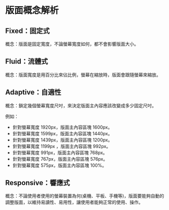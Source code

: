 # 版面概念解析

## Fixed：固定式

概念：版面是固定寬度，不論螢幕寬度如何，都不會影響版面大小。

## Fluid：流體式

概念：版面寬度是用百分比來佔比例，螢幕在縮放時，版面會跟隨螢幕來縮放。

## Adaptive：自適性

概念：鎖定幾個螢幕寬度尺吋，來決定版面主內容應該改變成多少固定尺吋。

例如：

* 針對螢幕寬度 1920px，版面主內容區塊 1600px。
* 針對螢幕寬度 1599px，版面主內容區塊 1440px。
* 針對螢幕寬度 1439px，版面主內容區塊 1200px。 
* 針對螢幕寬度 1199px ，版面主內容區塊 992px。
* 針對螢幕寬度 991px，版面主內容區塊 768px。
* 針對螢幕寬度 767px，版面主內容區塊 576px。
* 針對螢幕寬度 575px，版面主內容區塊 100%。

## Responsive：響應式

概念：不論使用者使用的螢幕裝置為何\(桌機、平板、手機等\)，版面要能夠自動的調整版面，以維持易讀性、易用性，讓使用者能夠正常的使用、操作。

